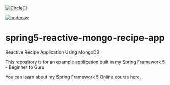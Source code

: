 [![CircleCI](https://circleci.com/gh/krlosh/springframeworkguru/spring5-reactive-mongo-recipe-app.svg?style=svg)](https://circleci.com/gh/krlosh/springframeworkguru/spring5-reactive-mongo-recipe-app)

[![codecov](https://codecov.io/gh/krlosh/springframeworkguru/spring5-reactive-mongo-recipe-app/branch/master/graph/badge.svg)](https://codecov.io/gh/krlosh/springframeworkguru/spring5-reactive-mongo-recipe-app)

# spring5-reactive-mongo-recipe-app
Reactive Recipe Application Using MongoDB

This repository is for an example application built in my Spring Framework 5 - Beginner to Guru

You can learn about my Spring Framework 5 Online course [here.](http://courses.springframework.guru/p/spring-framework-5-begginer-to-guru/?product_id=363173)